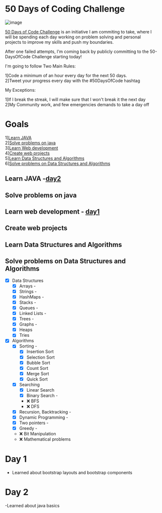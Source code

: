# 50 Days of Coding Challenge
![image](https://github.com/011LOKESH/java_code/assets/115442355/4dffdc5d-e756-453e-8c23-1845ffab326d)

[50 Days of Code Challenge](#50DaysofCodingChallenge) is an initiative I am commiting to take, where I will be spending each day working on problem solving and personal projects to improve my skills and push my boundaries.

After one failed attempts, I'm coming back by publicly committing to the 50-DaysOfCode Challenge starting today!

I'm going to follow Two Main Rules:

  1]Code a minimum of an hour every day for the next 50 days.<br>
  2]Tweet your progress every day with the #50DaysOfCode hashtag

My Exceptions:

  1]If I break the streak, I will make sure that I won't break it the next day<br>
  2]My Community work, and few emergencies demands to take a day off

# Goals

  1][Learn JAVA](#LEARNJAVA)<br>
  2][Solve problems on java](#solveproblemsonjava)<br>
  3][Learn Web development](#learnwebdevelopment)<br>
  4][Create web projects](#createwebprojects)<br>
  5][Learn Data Structures and Algorithms ](#LearnDataStructuresandAlgorithms )<br>
  6][Solve problems on Data Structures and Algorithms](#SolveproblemsonDataStructuresandAlgorithms)<br>

 ##  Learn JAVA -[day2](#Day-2)

 
 ## Solve problems on java
 

 ## Learn web development - [day1](#Day-1)

 ## Create web projects

 ## Learn Data Structures and Algorithms

 ##  Solve problems on Data Structures and Algorithms

 - [x] Data Structures
	- [x] Arrays -
	- [x] Strings - 
	- [x] HashMaps -
	- [x] Stacks - 
	- [x] Queues -
	- [x] Linked Lists - 
	- [x] Trees -
	- [x] Graphs - 
	- [x] Heaps
	- [x] Tries

- [x] Algorithms
	- [x] Sorting - 
		- [x] Insertion Sort
		- [x] Selection Sort
		- [x] Bubble Sort
		- [x] Count Sort
		- [x] Merge Sort
		- [x] Quick Sort
	- [x] Searching
		- [x] Linear Search
		- [x] Binary Search - 
		- ❌ BFS
		- ❌ DFS
	- [x] Recursion, Backtracking - 
	- [x] Dynamic Programming - 
	- [x] Two pointers - 
	- [x] Greedy - 
	- ❌ Bit Manipulation
	- ❌ Mathematical problems

# Day 1
 - Learned about bootstrap layouts and bootstrap components
# Day 2
 -Learned about java basics
